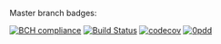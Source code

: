 Master branch badges:

[![BCH compliance](https://bettercodehub.com/edge/badge/nikialeksey/FullScreenDialog?branch=master)](https://bettercodehub.com/)
[![Build Status](https://travis-ci.org/nikialeksey/FullScreenDialog.svg?branch=master)](https://travis-ci.org/nikialeksey/FullScreenDialog)
[![codecov](https://codecov.io/gh/nikialeksey/FullScreenDialog/branch/master/graph/badge.svg)](https://codecov.io/gh/nikialeksey/FullScreenDialog)
[![0pdd](http://www.0pdd.com/svg?name=nikialeksey/FullScreenDialog)](http://www.0pdd.com/p?name=nikialeksey/FullScreenDialog)
